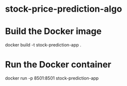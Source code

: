 # stock-price-prediction-algo

# Build the Docker image
docker build -t stock-prediction-app .

# Run the Docker container
docker run -p 8501:8501 stock-prediction-app
